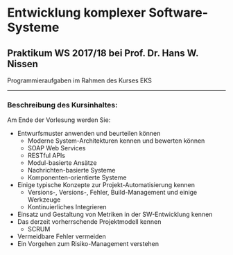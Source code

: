 # Entwicklung komplexer Software-Systeme
## Praktikum WS 2017/18 bei Prof. Dr. Hans W. Nissen
Programmieraufgaben im Rahmen des Kurses EKS 

---
### Beschreibung des Kursinhaltes: 
Am Ende der Vorlesung werden Sie:
* Entwurfsmuster anwenden und beurteilen können
  *  Moderne System-Architekturen kennen und bewerten können
  *  SOAP Web Services
  *  RESTful APIs
  *  Modul-basierte Ansätze
  *  Nachrichten-basierte Systeme
  *  Komponenten-orientierte Systeme
* Einige typische Konzepte zur Projekt-Automatisierung kennen
  *  Versions-, Versions-, Fehler, Build-Management und einige Werkzeuge
  *  Kontinuierliches Integrieren
* Einsatz und Gestaltung von Metriken in der SW-Entwicklung kennen
* Das derzeit vorherrschende Projektmodell kennen
  *  SCRUM
* Vermeidbare Fehler vermeiden
* Ein Vorgehen zum Risiko-Management verstehen
